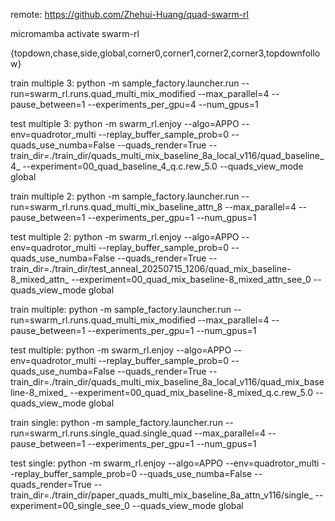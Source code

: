 remote: https://github.com/Zhehui-Huang/quad-swarm-rl

micromamba activate swarm-rl

{topdown,chase,side,global,corner0,corner1,corner2,corner3,topdownfollow}

train multiple 3:
python -m sample_factory.launcher.run --run=swarm_rl.runs.quad_multi_mix_modified --max_parallel=4 --pause_between=1 --experiments_per_gpu=4 --num_gpus=1

test multiple 3:
python -m swarm_rl.enjoy --algo=APPO --env=quadrotor_multi --replay_buffer_sample_prob=0 --quads_use_numba=False --quads_render=True --train_dir=./train_dir/quads_multi_mix_baseline_8a_local_v116/quad_baseline_4_ --experiment=00_quad_baseline_4_q.c.rew_5.0 --quads_view_mode global

train multiple 2:
python -m sample_factory.launcher.run --run=swarm_rl.runs.quad_multi_mix_baseline_attn_8 --max_parallel=4 --pause_between=1 --experiments_per_gpu=1 --num_gpus=1

test multiple 2:
python -m swarm_rl.enjoy --algo=APPO --env=quadrotor_multi --replay_buffer_sample_prob=0 --quads_use_numba=False --quads_render=True --train_dir=./train_dir/test_anneal_20250715_1206/quad_mix_baseline-8_mixed_attn_ --experiment=00_quad_mix_baseline-8_mixed_attn_see_0 --quads_view_mode global

train multiple:
python -m sample_factory.launcher.run --run=swarm_rl.runs.quad_multi_mix_modified --max_parallel=4 --pause_between=1 --experiments_per_gpu=1 --num_gpus=1

test multiple:
python -m swarm_rl.enjoy --algo=APPO --env=quadrotor_multi --replay_buffer_sample_prob=0 --quads_use_numba=False --quads_render=True --train_dir=./train_dir/quads_multi_mix_baseline_8a_local_v116/quad_mix_baseline-8_mixed_ --experiment=00_quad_mix_baseline-8_mixed_q.c.rew_5.0 --quads_view_mode global

train single:
python -m sample_factory.launcher.run --run=swarm_rl.runs.single_quad.single_quad --max_parallel=4 --pause_between=1 --experiments_per_gpu=1 --num_gpus=1

test single:
python -m swarm_rl.enjoy --algo=APPO --env=quadrotor_multi --replay_buffer_sample_prob=0 --quads_use_numba=False --quads_render=True --train_dir=./train_dir/paper_quads_multi_mix_baseline_8a_attn_v116/single_ --experiment=00_single_see_0 --quads_view_mode global